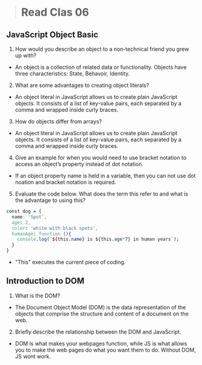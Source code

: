 > # Read Clas 06

## JavaScript Object Basic

1. How would you describe an object to a non-technical friend you grew up with?

- An object is a collection of related data or functionality. Objects have three characteristics: State, Behavoir, Identity.

2. What are some advantages to creating object literals?

- An object literal in JavaScript allows us to create plain JavaScript objects. It consists of a list of key-value pairs, each separated by a comma and wrapped inside curly braces.

3. How do objects differ from arrays?

- An object literal in JavaScript allows us to create plain JavaScript objects. It consists of a list of key-value pairs, each separated by a comma and wrapped inside curly braces.

4. Give an example for when you would need to use bracket notation to access an object’s property instead of dot notation.

- If an object property name is held in a variable, then you can not use dot noation and bracket notation is required.

5. Evaluate the code below. What does the term this refer to and what is the advantage to using this?

```css
const dog = {
  name: 'Spot',
  age: 2,
  color: 'white with black spots',
  humanAge: function (){
    console.log(`${this.name} is ${this.age*7} in human years`);
  }
}
```

- "This" executes the current piece of coding.

## Introduction to DOM

1. What is the DOM?

- The Document Object Model (DOM) is the data representation of the objects that comprise the structure and content of a document on the web.

2. Briefly describe the relationship between the DOM and JavaScript.

- DOM is what makes your webpages function, while JS is what allows you to make the web pages do what you want them to do. Without DOM, JS wont work.
